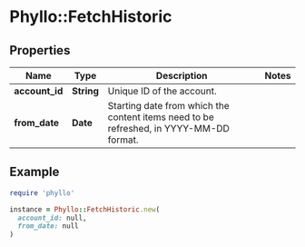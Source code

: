 # Phyllo::FetchHistoric

## Properties

| Name | Type | Description | Notes |
| ---- | ---- | ----------- | ----- |
| **account_id** | **String** | Unique ID of the account. |  |
| **from_date** | **Date** | Starting date from which the content items need to be refreshed, in YYYY-MM-DD format. |  |

## Example

```ruby
require 'phyllo'

instance = Phyllo::FetchHistoric.new(
  account_id: null,
  from_date: null
)
```

